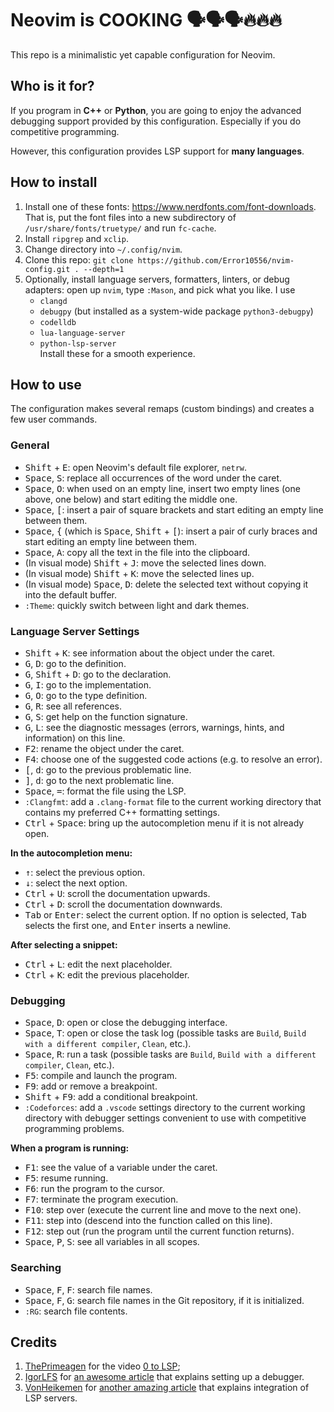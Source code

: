 # Neovim is COOKING 🗣️🗣️🗣️🔥🔥🔥

This repo is a minimalistic yet capable configuration for Neovim.

## Who is it for?

If you program in **C++** or **Python**, you are going to enjoy the advanced debugging
support provided by this configuration. Especially if you do competitive programming.

However, this configuration provides LSP support for **many languages**.

## How to install

1. Install one of these fonts: https://www.nerdfonts.com/font-downloads. That
   is, put the font files into a new subdirectory of
`/usr/share/fonts/truetype/` and run `fc-cache`.
2. Install `ripgrep` and `xclip`.
3. Change directory into `~/.config/nvim`.
4. Clone this repo: `git clone https://github.com/Error10556/nvim-config.git . --depth=1`
5. Optionally, install language servers, formatters, linters, or debug adapters:
open up `nvim`, type `:Mason`, and pick what you like. I use 
    - `clangd`
    - `debugpy` (but installed as a system-wide package `python3-debugpy`)
    - `codelldb`
    - `lua-language-server`
    - `python-lsp-server`  
Install these for a smooth experience.

## How to use

The configuration makes several remaps (custom bindings) and creates a few user commands.

### General

- <kbd>Shift</kbd> + <kbd>E</kbd>: open Neovim's default file explorer, `netrw`.
- <kbd>Space</kbd>, <kbd>S</kbd>: replace all occurrences of the word under the caret.
- <kbd>Space</kbd>, <kbd>O</kbd>: when used on an empty line, insert two empty lines (one above, one below) and start editing the middle one.
- <kbd>Space</kbd>, <kbd>[</kbd>: insert a pair of square brackets and start editing an empty line between them.
- <kbd>Space</kbd>, <kbd>{</kbd> (which is <kbd>Space</kbd>, <kbd>Shift</kbd> + <kbd>[</kbd>):
insert a pair of curly braces and start editing an empty line between them.
- <kbd>Space</kbd>, <kbd>A</kbd>: copy all the text in the file into the clipboard.
- (In visual mode) <kbd>Shift</kbd> + <kbd>J</kbd>: move the selected lines down.
- (In visual mode) <kbd>Shift</kbd> + <kbd>K</kbd>: move the selected lines up.
- (In visual mode) <kbd>Space</kbd>, <kbd>D</kbd>: delete the selected text without copying it into the default buffer.
- `:Theme`: quickly switch between light and dark themes.

### Language Server Settings
- <kbd>Shift</kbd> + <kbd>K</kbd>: see information about the object under the caret.
- <kbd>G</kbd>, <kbd>D</kbd>: go to the definition.
- <kbd>G</kbd>, <kbd>Shift</kbd> + <kbd>D</kbd>: go to the declaration.
- <kbd>G</kbd>, <kbd>I</kbd>: go to the implementation.
- <kbd>G</kbd>, <kbd>O</kbd>: go to the type definition.
- <kbd>G</kbd>, <kbd>R</kbd>: see all references.
- <kbd>G</kbd>, <kbd>S</kbd>: get help on the function signature.
- <kbd>G</kbd>, <kbd>L</kbd>: see the diagnostic messages (errors, warnings, hints, and information) on this line.
- <kbd>F2</kbd>: rename the object under the caret.
- <kbd>F4</kbd>: choose one of the suggested code actions (e.g. to resolve an error).
- <kbd>[</kbd>, <kbd>d</kbd>: go to the previous problematic line.
- <kbd>]</kbd>, <kbd>d</kbd>: go to the next problematic line.
- <kbd>Space</kbd>, <kbd>=</kbd>: format the file using the LSP.
- `:Clangfmt`: add a `.clang-format` file to the current working directory that
contains my preferred C++ formatting settings.
- <kbd>Ctrl</kbd> + <kbd>Space</kbd>: bring up the autocompletion menu if it is not already open.

**In the autocompletion menu:**
- <kbd>↑</kbd>: select the previous option.
- <kbd>↓</kbd>: select the next option.
- <kbd>Ctrl</kbd> + <kbd>U</kbd>: scroll the documentation upwards.
- <kbd>Ctrl</kbd> + <kbd>D</kbd>: scroll the documentation downwards.
- <kbd>Tab</kbd> or <kbd>Enter</kbd>: select the current option. If no option is selected,
<kbd>Tab</kbd> selects the first one, and <kbd>Enter</kbd> inserts a newline.

**After selecting a snippet:**
- <kbd>Ctrl</kbd> + <kbd>L</kbd>: edit the next placeholder.
- <kbd>Ctrl</kbd> + <kbd>K</kbd>: edit the previous placeholder.

### Debugging
- <kbd>Space</kbd>, <kbd>D</kbd>: open or close the debugging interface.
- <kbd>Space</kbd>, <kbd>T</kbd>: open or close the task log (possible tasks
are `Build`, `Build with a different compiler`, `Clean`, etc.).
- <kbd>Space</kbd>, <kbd>R</kbd>: run a task (possible tasks
are `Build`, `Build with a different compiler`, `Clean`, etc.).
- <kbd>F5</kbd>: compile and launch the program.
- <kbd>F9</kbd>: add or remove a breakpoint.
- <kbd>Shift</kbd> + <kbd>F9</kbd>: add a conditional breakpoint.
- `:Codeforces`: add a `.vscode` settings directory to the current working directory
with debugger settings convenient to use with competitive programming problems.

**When a program is running:**
- <kbd>F1</kbd>: see the value of a variable under the caret.
- <kbd>F5</kbd>: resume running.
- <kbd>F6</kbd>: run the program to the cursor.
- <kbd>F7</kbd>: terminate the program execution.
- <kbd>F10</kbd>: step over (execute the current line and move to the next one).
- <kbd>F11</kbd>: step into (descend into the function called on this line).
- <kbd>F12</kbd>: step out (run the program until the current function returns).
- <kbd>Space</kbd>, <kbd>P</kbd>, <kbd>S</kbd>: see all variables in all scopes.

### Searching
- <kbd>Space</kbd>, <kbd>F</kbd>, <kbd>F</kbd>: search file names.
- <kbd>Space</kbd>, <kbd>F</kbd>, <kbd>G</kbd>: search file names in the Git repository, if it is initialized.
- `:RG`: search file contents.

## Credits

1. [ThePrimeagen](https://www.youtube.com/@ThePrimeagen) for the video [0 to
   LSP](https://youtu.be/w7i4amO_zaE);
2. [IgorLFS](https://github.com/igorlfs) for [an awesome
   article](https://igorlfs.github.io/neovim-cpp-dbg) that explains setting up
a debugger.
3. [VonHeikemen](https://github.com/VonHeikemen) for [another amazing
   article](https://dev.to/vonheikemen/neovim-lsp-setup-nvim-lspconfig-nvim-cmp-4k8e)
that explains integration of LSP servers.


